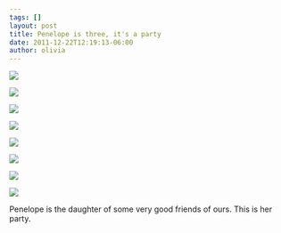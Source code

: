 ```yaml
---
tags: []
layout: post
title: Penelope is three, it's a party
date: 2011-12-22T12:19:13-06:00
author: olivia
---
```


![](/media/lwmac7oEDf1qfd5w2.jpg)

![](/media/lwmaccsiTV1qfd5w2.jpg)

![](/media/lwmacqIxxu1qfd5w2.jpg)

![](/media/lwmacwU2iT1qfd5w2.jpg)

![](/media/lwmad3YRDq1qfd5w2.jpg)

![](/media/lwmad8b5HE1qfd5w2.jpg)

![](/media/lwmadr0JVK1qfd5w2.jpg)

![](/media/lwmadwaqqr1qfd5w2.jpg)

Penelope is the daughter of some very good friends of ours. This is her party.

